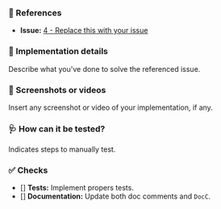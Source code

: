 ### 📎 References

- **Issue:** [4 - Replace this with your issue](https://github.com/ricocrescenzio95/WaterfallGrids/issues/2)

### 🔬 Implementation details

Describe what you've done to solve the referenced issue.

### :art: Screenshots or videos

Insert any screenshot or video of your implementation, if any.

### 🩺 How can it be tested?

Indicates steps to manually test.

### ✅ Checks

<!-- Feel free to delete next lines if PR doesn't involve them -->

- [] **Tests:** Implement propers tests.
- [] **Documentation:** Update both doc comments and `DocC`.
